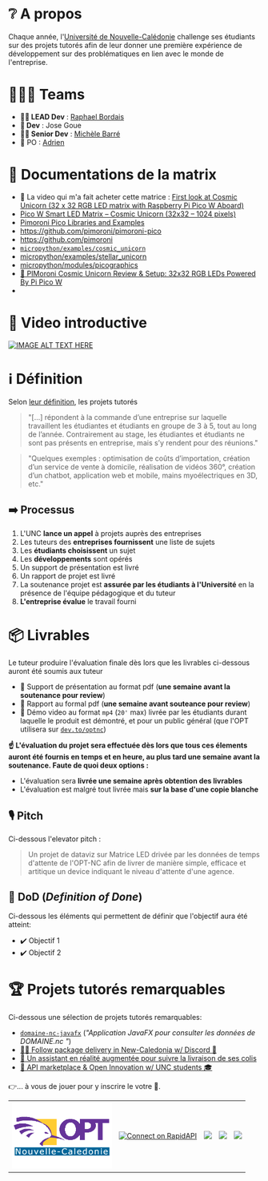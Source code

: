 # ❔ A propos

Chaque année, l'[Université de Nouvelle-Calédonie](https://unc.nc/) challenge ses étudiants
sur des projets tutorés afin de leur donner une première expérience de développement 
sur des problématiques en lien avec le monde de l'entreprise.

# 🧑‍🤝‍🧑 Teams

- **👨‍🦲 LEAD Dev** : [Raphael Bordais](https://www.linkedin.com/in/rapha%C3%ABl-bordais/)
- **👨 Dev** : Jose Goue
- **👱‍♀️ Senior Dev** : [Michèle Barré](https://github.com/mbarre/)
- 👨 PO : [Adrien](https://dev.to/adriens)

# 📑 Documentations de la matrix

- 🎥 La video qui m'a fait acheter cette matrice : [First look at Cosmic Unicorn (32 x 32 RGB LED matrix with Raspberry Pi Pico W Aboard)](https://www.youtube.com/watch?v=q1DxovtleYA)
- [Pico W Smart LED Matrix – Cosmic Unicorn (32x32 – 1024 pixels)](https://shop.pimoroni.com/products/space-unicorns?variant=40842626596947)
- [Pimoroni Pico Libraries and Examples](https://github.com/pimoroni/pimoroni-pico)
- https://github.com/pimoroni/pimoroni-pico
- https://github.com/pimoroni
- [`micropython/examples/cosmic_unicorn`](https://github.com/pimoroni/pimoroni-pico/tree/main/micropython/examples/cosmic_unicorn)
- [micropython/examples/stellar_unicorn](https://github.com/pimoroni/pimoroni-pico/tree/main/micropython/examples/stellar_unicorn)
- [micropython/modules/picographics](https://github.com/pimoroni/pimoroni-pico/tree/main/micropython/modules/picographics)
- [🎥 PIMoroni Cosmic Unicorn Review & Setup: 32x32 RGB LEDs Powered By Pi Pico W ](https://www.youtube.com/watch?v=zDMYQI06_9w)
- 

# 🍿 Video introductive

[![IMAGE ALT TEXT HERE](https://img.youtube.com/vi/yOAKC5cTDc8/0.jpg)](https://www.youtube.com/watch?v=yOAKC5cTDc8)

# ℹ️ Définition

Selon [leur définition](https://iut.unc.nc/espace-entreprises/projets-tutores/), les projets tutorés

> "[...] répondent à la commande d’une entreprise sur laquelle travaillent les étudiantes et étudiants en groupe de 3 à 5, tout au long de l’année. Contrairement au stage, les étudiantes et étudiants ne sont pas présents en entreprise, mais s’y rendent pour des réunions."

> "Quelques exemples : optimisation de coûts d’importation, création d’un service de vente à domicile, réalisation de vidéos 360°, création d’un chatbot, application web et mobile, mains myoélectriques en 3D, etc."

## ➡️  Processus

1. L'UNC **lance un appel** à projets auprès des entreprises
2. Les tuteurs des **entreprises fournissent** une liste de sujets
3. Les **étudiants choisissent** un sujet
4. Les **développements** sont opérés
5. Un support de présentation est livré
6. Un rapport de projet est livré
7. La soutenance projet est **assurée par les étudiants à l'Université** en la présence de l'équipe pédagogique et du tuteur
8. **L'entreprise évalue** le travail fourni

# 📦 Livrables

Le tuteur produire l'évaluation finale dès lors que les livrables ci-dessous auront été soumis aux tuteur

- 📰 Support de présentation au format pdf (**une semaine avant la soutenance pour review**)
- 📘 Rapport au formal pdf (**une semaine avant souteance pour review**)
- 🎦 Démo video au format `mp4` (`20'` max) livrée par les étudiants durant laquelle le produit est démontré, et pour un public général (que l'OPT utilisera sur [`dev.to/optnc`](https://dev.to/optnc))

**☝️ L'évaluation du projet sera effectuée dès lors que tous ces élements auront été fournis en temps et en heure,
au plus tard une semaine avant la soutenance. Faute de quoi deux options :**

- L'évaluation sera **livrée une semaine après obtention des livrables**
- L'évaluation est malgré tout livrée mais **sur la base d'une copie blanche**


## 🎙️ Pitch

Ci-dessous l'elevator pitch : 

> Un projet de dataviz sur Matrice LED drivée par les données de temps d'attente de l'OPT-NC
> afin de livrer de manière simple, efficace et artitique un device indiquant le niveau
> d'attente d'une agence.

## 🤝 DoD (_Definition of Done_)

Ci-dessous les éléments qui permettent de définir que l'objectif aura été atteint:

- ✔️ Objectif 1
- ✔️ Objectif 2


# 🏆 Projets tutorés remarquables

Ci-dessous une sélection de projets tutorés remarquables:

- [`domaine-nc-javafx`](https://github.com/adriens/domaine-nc-javafx) (_"Application JavaFX pour consulter les données de DOMAINE.nc "_)
- [🧑‍🎓 Follow package delivery in New-Caledonia w/ Discord 🤖](https://dev.to/optnc/follow-delivery-in-new-caledonia-with-rapidapi-4bh9)
- [🤖 Un assistant en réalité augmentée pour suivre la livraison de ses colis](https://youtu.be/ddqJ-ZAlk9U)
- [🙌 API marketplace & Open Innovation w/ UNC students 🎓](https://dev.to/optnc/api-marketplace-open-innovation-w-unc-students-50fc)

👉... à vous de jouer pour y inscrire le votre 💪.

<table>
  <tr>
    <td>
        <a href = "https://office.opt.nc/"><img src="https://raw.githubusercontent.com/opt-nc/.github/main/img/nc_opt.gif" width="200"/></a>
    </td>
    <td>
        <a href="https://rapidapi.com/organization/opt-nc" target="_blank">
            <img src="https://storage.googleapis.com/rapidapi-documentation/connect-on-rapidapi-dark.png" width="215" alt="Connect on RapidAPI">
        </a>
    </td>
    <td>
        <a href="https://hub.docker.com/u/optnc" target="_blank">
            <img src="https://www.docker.com/wp-content/uploads/2022/03/Moby-logo.png" width="100"/>
        </a>
    </td>
    <td>
        <a href="https://dev.to/optnc" target="_blank">
            <img src="https://d2fltix0v2e0sb.cloudfront.net/dev-black.png" width="150"/>
        </a>
    </td>
    <td>
        <a href="https://killercoda.com/opt-labs/" target="_blank">
            <img src="https://avatars.githubusercontent.com/u/88902003?s=200&v=4" width="150"/>
        </a>
    </td>
  </tr>
</table>
